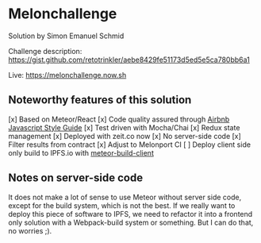 # Melonchallenge

Solution by Simon Emanuel Schmid

Challenge description: https://gist.github.com/retotrinkler/aebe8429fe51173d5ed5e5ca780bb6a1

Live: https://melonchallenge.now.sh


## Noteworthy features of this solution
[x] Based on Meteor/React
[x] Code quality assured through [Airbnb Javascript Style Guide](https://github.com/airbnb/javascript)
[x] Test driven with Mocha/Chai
[x] Redux state management
[x] Deployed with zeit.co now
[x] No server-side code
[x] Filter results from contract
[x] Adjust to Melonport CI
[ ] Deploy client side only build to IPFS.io with [meteor-build-client](https://github.com/frozeman/meteor-build-client)

## Notes on server-side code
It does not make a lot of sense to use Meteor without server side code, except for the build system,
which is not the best. If we really want to deploy this piece of software to IPFS, we need to refactor
it into a frontend only solution with a Webpack-build system or something. But I can do that, no worries ;).

